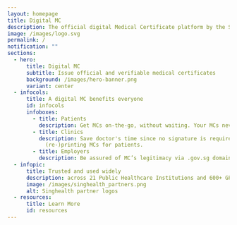 ```yaml
---
layout: homepage
title: Digital MC
description: The official digital Medical Certificate platform by the Singapore Government
image: /images/logo.svg
permalink: /
notification: ""
sections:
  - hero:
      title: Digital MC
      subtitle: Issue official and verifiable medical certificates
      background: /images/hero-banner.png
      variant: center
  - infocols:
      title: A digital MC benefits everyone
      id: infocols
      infoboxes:
        - title: Patients
          description: Get MCs on-the-go, without waiting. Your MCs never get lost.
        - title: Clinics
          description: Save doctor's time since no signature is required. Remove work of
            (re-)printing MCs for patients.
        - title: Employers
          description: Be assured of MC’s legitimacy via .gov.sg domain
  - infopic:
      title: Trusted and used widely
      description: across 21 Public Healthcare Institutions and 600+ GPs
      image: /images/singhealth_partners.png
      alt: Singhealth partner logos
  - resources:
      title: Learn More
      id: resources
---
```

